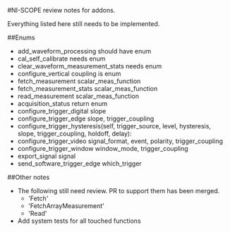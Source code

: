 #NI-SCOPE review notes for addons.

Everything listed here still needs to be implemented.

##Enums

* add_waveform_processing should have enum
* cal_self_calibrate needs enum
* clear_waveform_measurement_stats needs enum
* configure_vertical coupling is enum
* fetch_measurement scalar_meas_function
* fetch_measurement_stats scalar_meas_function
* read_measurement scalar_meas_function
* acquisition_status return enum
* configure_trigger_digital slope
* configure_trigger_edge slope, trigger_coupling
* configure_trigger_hysteresis(self, trigger_source, level, hysteresis, slope, trigger_coupling, holdoff, delay):
* configure_trigger_video signal_format, event, polarity, trigger_coupling
* configure_trigger_window window_mode, trigger_coupling
* export_signal signal
* send_software_trigger_edge which_trigger

##Other notes

* The following still need review. PR to support them has been merged.
    * 'Fetch'
    * 'FetchArrayMeasurement'
    * 'Read'
* Add system tests for all touched functions

